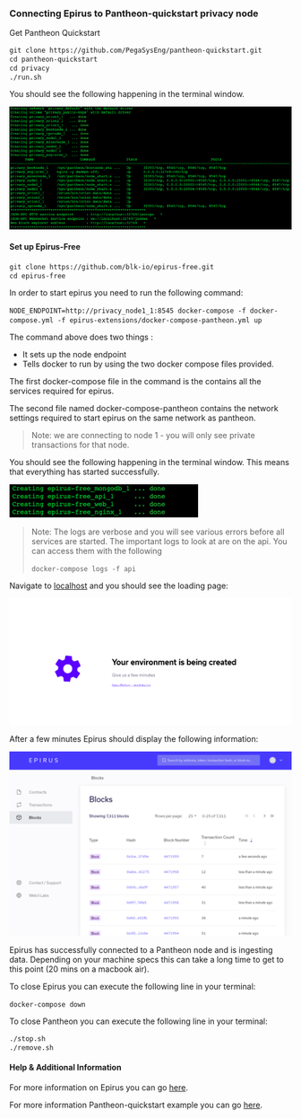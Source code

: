 

### Connecting Epirus to Pantheon-quickstart privacy node

Get Pantheon Quickstart

```
git clone https://github.com/PegaSysEng/pantheon-quickstart.git
cd pantheon-quickstart
cd privacy
./run.sh
```

You should see the following happening in the terminal window.

![image](images/PantheonRun.png)



#### Set up Epirus-Free

```
git clone https://github.com/blk-io/epirus-free.git
cd epirus-free
```

In order to start epirus you need to run the following command:

`NODE_ENDPOINT=http://privacy_node1_1:8545 docker-compose -f docker-compose.yml -f epirus-extensions/docker-compose-pantheon.yml up`

The command above does two things :
* It sets up the node endpoint 
* Tells docker to run by using the two docker compose files provided.

The first docker-compose file in the command is the contains all the services required for epirus.

The second file named docker-compose-pantheon contains the network settings required to start epirus on the same network as pantheon.


> Note: we are connecting to node 1 - you will only see private transactions for that node.

You should see the following happening in the terminal window. This means that everything has started successfully.

![img](images/EpirusPantheon.png)

> Note: The logs are verbose and you will see various errors before all services are started. The important logs to look at are on the api. You can access them with the following
> 
>`docker-compose logs -f api`


Navigate to [localhost](http://localhost) and you should see the loading page:

![image](images/Loading.png)

After a few minutes Epirus should display the following information:

![img](../images/Blocks.png)

Epirus has successfully connected to a Pantheon node and is ingesting data. Depending on your machine specs this can take a long time to get to this point (20 mins on a macbook air).

To close Epirus you can execute the following line in your terminal:

`docker-compose down` 

To close Pantheon you can execute the following line in your terminal:
```
./stop.sh
./remove.sh
```



#### Help & Additional Information

For more information on Epirus you can go [here](https://github.com/blk-io/epirus-free).

For more information Pantheon-quickstart example you can go [here](https://github.com/PegaSysEng/pantheon-quickstart).

